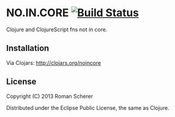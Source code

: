 # NO.IN.CORE [![Build Status](https://travis-ci.org/r0man/noincore.png)](https://travis-ci.org/r0man/noincore)

Clojure and ClojureScript fns not in core.

## Installation

Via Clojars: http://clojars.org/noincore

## License

Copyright (C) 2013 Roman Scherer

Distributed under the Eclipse Public License, the same as Clojure.
